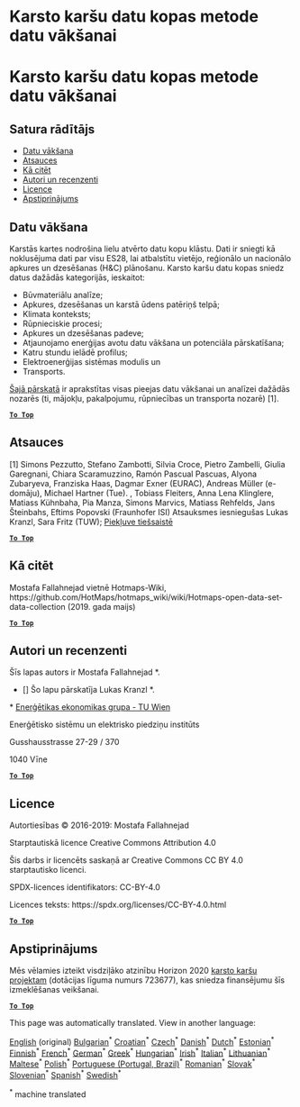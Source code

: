 <h1> <a class="anchor" id="hotmaps-data-set-method-of-data-collection" href="#hotmaps-data-set-method-of-data-collection"><i class="fa fa-link"></i></a> Karsto karšu datu kopas metode datu vākšanai </h1><h1> <a class="anchor" id="hotmaps-data-set-method-of-data-collection" href="#hotmaps-data-set-method-of-data-collection"><i class="fa fa-link"></i></a> Karsto karšu datu kopas metode datu vākšanai </h1><h2> <a class="anchor" id="table-of-contents" href="#table-of-contents"><i class="fa fa-link"></i></a> Satura rādītājs </h2><ul><li> <a href="#data-collection">Datu vākšana</a> </li><li> <a href="#references">Atsauces</a> </li><li> <a href="#how-to-cite">Kā citēt</a> </li><li> <a href="#authors-and-reviewers">Autori un recenzenti</a> </li><li> <a href="#license">Licence</a> </li><li> <a href="#acknowledgement">Apstiprinājums</a> </li></ul><h2> <a class="anchor" id="data-collection" href="#data-collection"><i class="fa fa-link"></i></a> Datu vākšana </h2><p> Karstās kartes nodrošina lielu atvērto datu kopu klāstu. Dati ir sniegti kā noklusējuma dati par visu ES28, lai atbalstītu vietējo, reģionālo un nacionālo apkures un dzesēšanas (H&amp;C) plānošanu. Karsto karšu datu kopas sniedz datus dažādās kategorijās, ieskaitot: </p><ul><li> Būvmateriālu analīze; </li><li> Apkures, dzesēšanas un karstā ūdens patēriņš telpā; </li><li> Klimata konteksts; </li><li> Rūpnieciskie procesi; </li><li> Apkures un dzesēšanas padeve; </li><li> Atjaunojamo enerģijas avotu datu vākšana un potenciāla pārskatīšana; </li><li> Katru stundu ielādē profilus; </li><li> Elektroenerģijas sistēmas modulis un </li><li> Transports. </li></ul><p> <a href="https://www.hotmaps-project.eu/wp-content/uploads/2018/03/D2.3-Hotmaps_for-upload_revised-final_.pdf">Šajā pārskatā</a> ir aprakstītas visas pieejas datu vākšanai un analīzei dažādās nozarēs (ti, mājokļu, pakalpojumu, rūpniecības un transporta nozarē) [1]. </p><p><ins> <code><strong><a href="#table-of-contents">To Top</a></strong></code> </ins> </p><h2> <a class="anchor" id="references" href="#references"><i class="fa fa-link"></i></a> Atsauces </h2><p> [1] Simons Pezzutto, Stefano Zambotti, Silvia Croce, Pietro Zambelli, Giulia Garegnani, Chiara Scaramuzzino, Ramón Pascual Pascuas, Alyona Zubaryeva, Franziska Haas, Dagmar Exner (EURAC), Andreas Müller (e-domāju), Michael Hartner (Tue). , Tobiass Fleiters, Anna Lena Klinglere, Matiass Kühnbaha, Pia Manza, Simons Marvics, Matiass Rehfelds, Jans Šteinbahs, Eftims Popovski (Fraunhofer ISI) Atsauksmes iesniegušas Lukas Kranzl, Sara Fritz (TUW); <a href="https://www.hotmaps-project.eu/wp-content/uploads/2018/03/D2.3-Hotmaps_for-upload_revised-final_.pdf">Piekļuve tiešsaistē</a> </p><p><ins> <code><strong><a href="#table-of-contents">To Top</a></strong></code> </ins> </p><h2> <a class="anchor" id="how-to-cite" href="#how-to-cite"><i class="fa fa-link"></i></a> Kā citēt </h2><p> Mostafa Fallahnejad vietnē Hotmaps-Wiki, https://github.com/HotMaps/hotmaps_wiki/wiki/Hotmaps-open-data-set-data-collection (2019. gada maijs) </p><p><ins> <code><strong><a href="#table-of-contents">To Top</a></strong></code> </ins> </p><h2> <a class="anchor" id="authors-and-reviewers" href="#authors-and-reviewers"><i class="fa fa-link"></i></a> Autori un recenzenti </h2><p> Šīs lapas autors ir Mostafa Fallahnejad *. </p><ul><li> [] Šo lapu pārskatīja Lukas Kranzl *. </li></ul><p> * <a href="https://eeg.tuwien.ac.at/">Enerģētikas ekonomikas grupa - TU Wien</a> </p><p> Enerģētisko sistēmu un elektrisko piedziņu institūts </p><p> Gusshausstrasse 27-29 / 370 </p><p> 1040 Vīne </p><p><ins> <code><strong><a href="#table-of-contents">To Top</a></strong></code> </ins> </p><h2> <a class="anchor" id="license" href="#license"><i class="fa fa-link"></i></a> Licence </h2><p> Autortiesības © 2016-2019: Mostafa Fallahnejad </p><p> Starptautiskā licence Creative Commons Attribution 4.0 </p><p> Šis darbs ir licencēts saskaņā ar Creative Commons CC BY 4.0 starptautisko licenci. </p><p> SPDX-licences identifikators: CC-BY-4.0 </p><p> Licences teksts: https://spdx.org/licenses/CC-BY-4.0.html </p><p><ins> <code><strong><a href="#table-of-contents">To Top</a></strong></code> </ins> </p><h2> <a class="anchor" id="acknowledgement" href="#acknowledgement"><i class="fa fa-link"></i></a> Apstiprinājums </h2><p> Mēs vēlamies izteikt visdziļāko atzinību Horizon 2020 <a href="https://www.hotmaps-project.eu">karsto karšu projektam</a> (dotācijas līguma numurs 723677), kas sniedza finansējumu šīs izmeklēšanas veikšanai. </p><p><ins> <code><strong><a href="#table-of-contents">To Top</a></strong></code> </ins> </p>
<!--- THIS IS A SUPER UNIQUE IDENTIFIER -->

This page was automatically translated. View in another language:

[English](../en/Hotmaps-data-set-method-of-data-collection) (original) [Bulgarian](../bg/Hotmaps-data-set-method-of-data-collection)<sup>\*</sup> [Croatian](../hr/Hotmaps-data-set-method-of-data-collection)<sup>\*</sup> [Czech](../cs/Hotmaps-data-set-method-of-data-collection)<sup>\*</sup> [Danish](../da/Hotmaps-data-set-method-of-data-collection)<sup>\*</sup> [Dutch](../nl/Hotmaps-data-set-method-of-data-collection)<sup>\*</sup> [Estonian](../et/Hotmaps-data-set-method-of-data-collection)<sup>\*</sup> [Finnish](../fi/Hotmaps-data-set-method-of-data-collection)<sup>\*</sup> [French](../fr/Hotmaps-data-set-method-of-data-collection)<sup>\*</sup> [German](../de/Hotmaps-data-set-method-of-data-collection)<sup>\*</sup> [Greek](../el/Hotmaps-data-set-method-of-data-collection)<sup>\*</sup> [Hungarian](../hu/Hotmaps-data-set-method-of-data-collection)<sup>\*</sup> [Irish](../ga/Hotmaps-data-set-method-of-data-collection)<sup>\*</sup> [Italian](../it/Hotmaps-data-set-method-of-data-collection)<sup>\*</sup>  [Lithuanian](../lt/Hotmaps-data-set-method-of-data-collection)<sup>\*</sup> [Maltese](../mt/Hotmaps-data-set-method-of-data-collection)<sup>\*</sup> [Polish](../pl/Hotmaps-data-set-method-of-data-collection)<sup>\*</sup> [Portuguese (Portugal, Brazil)](../pt/Hotmaps-data-set-method-of-data-collection)<sup>\*</sup> [Romanian](../ro/Hotmaps-data-set-method-of-data-collection)<sup>\*</sup> [Slovak](../sk/Hotmaps-data-set-method-of-data-collection)<sup>\*</sup> [Slovenian](../sl/Hotmaps-data-set-method-of-data-collection)<sup>\*</sup> [Spanish](../es/Hotmaps-data-set-method-of-data-collection)<sup>\*</sup> [Swedish](../sv/Hotmaps-data-set-method-of-data-collection)<sup>\*</sup> 

<sup>\*</sup> machine translated
